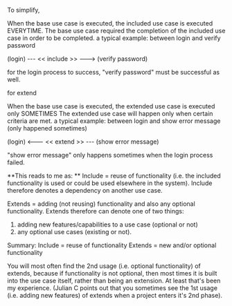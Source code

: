 To simplify,

When the base use case is executed, the included use case is executed EVERYTIME.
The base use case required the completion of the included use case in order to be completed.
a typical example: between login and verify password

(login) --- << include >> ---> (verify password)

for the login process to success, "verify password" must be successful as well.

for extend

When the base use case is executed, the extended use case is executed only SOMETIMES
The extended use case will happen only when certain criteria are met.
a typical example: between login and show error message (only happened sometimes)

(login) <--- << extend >> --- (show error message)

"show error message" only happens sometimes when the login process failed.




**This reads to me as:
**
Include = reuse of functionality (i.e. the included functionality is used or could be used elsewhere in the system). Include therefore denotes a dependency on another use case.

Extends = adding (not reusing) functionality and also any optional functionality. Extends therefore can denote one of two things:
1. adding new features/capabilities to a use case (optional or not)
2. any optional use cases (existing or not).

Summary:
Include = reuse of functionality
Extends = new and/or optional functionality

You will most often find the 2nd usage (i.e. optional functionality) of extends, because if functionality is not optional, then most times it is built into the use case itself, rather than being an extension. At least that's been my experience. (Julian C points out that you sometimes see the 1st usage (i.e. adding new features) of extends when a project enters it's 2nd phase).
